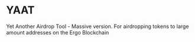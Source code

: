 # YAAT
Yet Another Airdrop Tool - Massive version. For airdropping tokens to large amount addresses on the Ergo Blockchain
